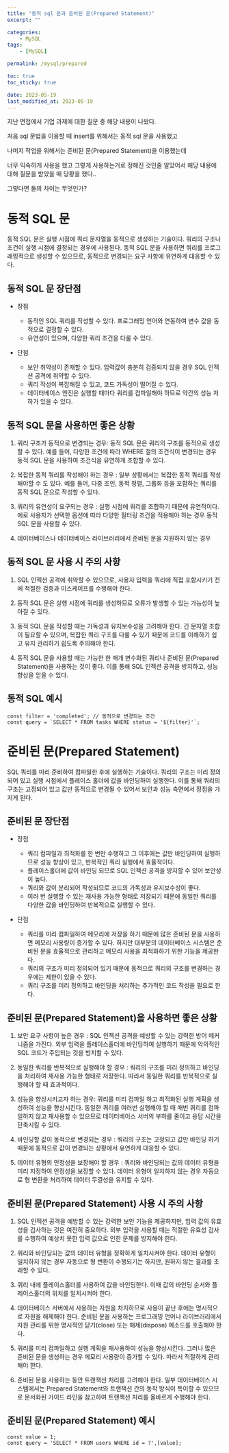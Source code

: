 ```yaml
---
title: "동적 sql 문과 준비된 문(Prepared Statement)"
excerpt: ""

categories:
    - MySQL
tags:
    - [MySQL]

permalink: /mysql/prepared

toc: true
toc_sticky: true

date: 2023-05-19
last_modified_at: 2023-05-19
---
```


지난 면접에서 기업 과제에 대한 질문 중 해당 내용이 나왔다.

처음 sql 문법을 이용할 때 insert를 위해서는 동적 sql 문을 사용했고

나머지 작업을 위해서는 준비된 문(Prepared Statement)을 이용했는데

너무 익숙하게 사용을 했고 그렇게 사용하는거로 정해진 것인줄 알았어서 해당 내용에 대해 질문을 받았을 때 당황을 했다..

그렇다면 둘의 차이는 무엇인가?

# 동적 SQL 문

동적 SQL 문은 실행 시점에 쿼리 문자열을 동적으로 생성하는 기술이다. 쿼리의 구조나 조건이 실행 시점에 결정되는 경우에 사용된다. 동적 SQL 문을 사용하면 쿼리를 프로그래밍적으로 생성할 수 있으므로, 동적으로 변경되는 요구 사항에 유연하게 대응할 수 있다.

## 동적 SQL 문 장단점

-  장점
    - 동적인 SQL 쿼리를 작성할 수 있다. 프로그래밍 언어와 연동하여 변수 값을 동적으로 결정할 수 있다.
    - 유연성이 있으며, 다양한 쿼리 조건을 다룰 수 있다.

- 단점
    - 보안 취약성이 존재할 수 있다. 입력값이 충분히 검증되지 않을 경우 SQL 인젝션 공격에 취약할 수 있다.
    - 쿼리 작성이 복잡해질 수 있고, 코드 가독성이 떨어질 수 있다.
    - 데이터베이스 엔진은 실행할 때마다 쿼리를 컴파일해야 하므로 약간의 성능 저하가 있을 수 있다.

## 동적 SQL 문을 사용하면 좋은 상황

1. 쿼리 구조가 동적으로 변경되는 경우: 동적 SQL 문은 쿼리의 구조를 동적으로 생성할 수 있다. 예를 들어, 다양한 조건에 따라 WHERE 절의 조건식이 변경되는 경우 동적 SQL 문을 사용하여 조건식을 유연하게 조합할 수 있다.

2. 복잡한 동적 쿼리를 작성해야 하는 경우 : 일부 상황에서는 복잡한 동적 쿼리를 작성해야할 수 도 있다. 예를 들어, 다중 조인, 동적 정렬, 그룹화 등을 포함하는 쿼리를 동적 SQL 문으로 작성할 수 있다.

3. 쿼리의 유연성이 요구되는 경우 : 실행 시점에 쿼리를 조합하기 때문에 유연적이다. 에로 사용자가 선택한 옵션에 따라 다양한 필터링 조건을 적용해야 하는 경우 동적 SQL 문을 사용할 수 있다.

4. 데이터베이스나 데이터베이스 라이브러리에서 준비된 문을 지원하지 않는 경우

## 동적 SQL 문 사용 시 주의 사항

1. SQL 인젝션 공격에 취약할 수 있으므로, 사용자 입력을 쿼리에 직접 포함시키기 전에 적절한 검증과 이스케이프를 수행해야 한다. 

2. 동적 SQL 문은 실행 시점에 쿼리를 생성하므로 오류가 발생할 수 있는 가능성이 높아질 수 있다.

3. 동적 SQL 문을 작성할 때는 가독성과 유지보수성을 고려해야 한다. 긴 문자열 조합이 필요할 수 있으며, 복잡한 쿼리 구조를 다룰 수 있기 때문에 코드를 이해하기 쉽고 유지 관리하기 쉽도록 주의해야 한다.

4. 동적 SQL 문을 사용할 때는 가능한 한 매개 변수화된 쿼리나 준비된 문(Prepared Statement)을 사용하는 것이 좋다. 이를 통해 SQL 인젝션 공격을 방지하고, 성능 향상을 얻을 수 있다.

## 동적 SQL 예시

```
const filter = 'completed'; // 동적으로 변경되는 조건
const query = `SELECT * FROM tasks WHERE status = '${filter}'`;
```

# 준비된 문(Prepared Statement)

SQL 쿼리를 미리 준비하여 컴파일한 후에 실행하는 기술이다. 쿼리의 구조는 미리 정의되어 있고 실행 시점에서 플레이스 홀더에 값을 바인딩하여 실행한다. 이를 통해 쿼리의 구조는 고정되어 있고 값만 동적으로 변경될 수 있어서 보안과 성능 측면에서 장점을 가지게 된다.

## 준비된 문 장단점

- 장점
    - 쿼리 컴파일과 최적화를 한 번만 수행하고 그 이후에는 값만 바인딩하여 실행하므로 성능 향상이 있고, 반복적인 쿼리 실행에서 효율적이다.
    - 플레이스홀더에 값이 바인딩 되므로 SQL 인젝션 공격을 방지할 수 있어 보안성이 높다.
    - 쿼리와 값이 분리되어 작성되므로 코드의 가독성과 유지보수성이 좋다.
    - 여러 번 실행할 수 있는 재사용 가능한 형태로 저장되기 때문에 동일한 쿼리를 다양한 값을 바인딩하여 반복적으로 실행할 수 있다.

- 단점
    - 쿼리를 미리 컴파일하여 메모리에 저장을 하기 때문에 많은 준비된 문을 사용하면 메모리 사용량이 증가할 수 있다. 하지만 대부분의 데이터베이스 시스템은 준비된 문을 효율적으로 관리하고 메모리 사용을 최적화하기 위한 기능을 제공한다.
    - 쿼리의 구조가 미리 정의되어 있기 때문에 동적으로 쿼리의 구조를 변경하는 경우에는 제한이 있을 수 있다.
    - 쿼리 구조를 미리 정의하고 바인딩을 처리하는 추가적인 코드 작성을 필요로 한다.

## 준비된 문(Prepared Statement)을 사용하면 좋은 상황

1. 보안 요구 사항이 높은 경우 : SQL 인젝션 공격을 예방할 수 있는 강력한 방어 메커니즘을 가진다. 외부 입력을 플레이스홀더에 바인딩하여 실행하기 때문에 악의적인 SQL 코드가 주입되는 것을 방지할 수 있다.

2. 동일한 쿼리를 반복적으로 실행해야 할 경우 : 쿼리의 구조를 미리 정의하고 바인딩을 처리하여 재사용 가능한 형태로 저장한다. 따라서 동일한 쿼리를 반복적으로 실행해야 할 때 효과적이다. 

3. 성능을 향상시키고자 하는 경우: 쿼리를 미리 컴파일 하고 최적화된 실행 계획을 생성하여 성능을 향상시킨다. 동일한 쿼리를 여러번 실행해야 할 때 매번 쿼리를 컴파일하지 않고 재사용할 수 있으므로 데이터베이스 서버의 부하를 줄이고 응답 시간을 단축시킬 수 있다.

4. 바인딩할 값이 동적으로 변경되는 경우 : 쿼리의 구조는 고정되고 값만 바인딩 하기 때문에 동적으로 값이 변경되는 상황에서 유연하게 대응할 수 있다.

5. 데이터 유형의 안정성을 보장해야 할 경우 : 쿼리와 바인딩되는 값의 데이터 유형을 미리 지정하여 안정성을 보장할 수 있다. 데이터 유형이 일치하지 않는 경우 자동으로 형 변환을 처리하여 데이터 무결성을 유지할 수 있다.

## 준비된 문(Prepared Statement) 사용 시 주의 사항

1. SQL 인젝션 공격을 예방할 수 있는 강력한 보안 기능을 제공하지만, 입력 값의 유효성을 검사하는 것은 여전히 중요하다. 외부 입력을 사용할 때는 적절한 유효성 검사를 수행하여 예상치 못한 입력 값으로 인한 문제를 방지해야 한다.

2. 쿼리와 바인딩되는 값의 데이터 유형을 정확하게 일치시켜야 한다. 데이터 유형이 일치하지 않는 경우 자동으로 형 변환이 수행되기는 하지만, 원하지 않는 결과를 초래할 수 있다.

3. 쿼리 내에 플레이스홀더를 사용하여 값을 바인딩한다. 이때 값의 바인딩 순서와 플레이스홀더의 위치를 일치시켜야 한다.

4. 데이터베이스 서버에서 사용하는 자원을 차지하므로 사용이 끝난 후에는 명시적으로 자원을 해제해야 한다. 준비된 문을 사용하는 프로그래밍 언어나 라이브러리에서 자원 관리를 위한 명시적인 닫기(close) 또는 해제(dispose) 메소드를 호출해야 한다.

5. 쿼리를 미리 컴파일하고 실행 계획을 재사용하여 성능을 향상시킨다. 그러나 많은 준비된 문을 생성하는 경우 메모리 사용량이 증가할 수 있다. 따라서 적절하게 관리해야 한다.

6. 준비된 문을 사용하는 동안 트랜잭션 처리를 고려해야 한다. 일부 데이터베이스 시스템에서는 Prepared Statement와 트랜잭션 간의 동작 방식이 특이할 수 있으므로 문서화된 가이드 라인을 참고하여 트랜잭션 처리를 올바르게 수행해야 한다.

## 준비된 문(Prepared Statement) 예시

```
const value = 1;
const query = 'SELECT * FROM users WHERE id = ?',[value];
```